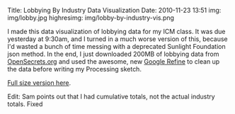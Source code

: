 Title: Lobbying By Industry Data Visualization 
 Date: 2010-11-23 13:51
 img: img/lobby.jpg
 highresimg: img/lobby-by-industry-vis.png
 <p>I made this data visualization of lobbying data for my ICM class. It was due yesterday at 9:30am, and I turned in a much worse version of this, because I'd wasted a bunch of time messing with a deprecated Sunlight Foundation json method. In the end, I just downloaded 200MB of lobbying data from <a href="http://www.opensecrets.org/">OpenSecrets.org</a> and used the awesome, new <a href="http://code.google.com/p/google-refine/"> Google Refine</a> to clean up the data before writing my Processing sketch.</p>

<p> <a href="/static/img/lobby-by-industry-vis.png">Full size version here</a>.</p>

<p>Edit: Sam points out that I had cumulative totals, not the actual industry totals. Fixed </p>
 